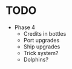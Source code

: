# TODO
- Phase 4
  - Credits in bottles
  - Port upgrades
  - Ship upgrades
  - Trick system?
  - Dolphins?
